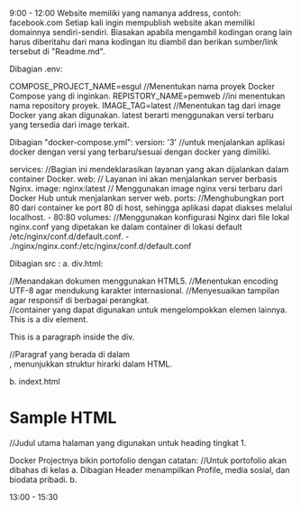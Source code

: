 9:00 - 12:00
Website memiliki yang namanya address, contoh: facebook.com
Setiap kali ingin mempublish website akan memiliki domainnya sendiri-sendiri.
Biasakan apabila mengambil kodingan orang lain harus diberitahu dari mana kodingan itu diambil dan berikan sumber/link tersebut di "Readme.md".

Dibagian .env:

COMPOSE_PROJECT_NAME=esgul //Menentukan nama proyek Docker Compose yang di inginkan. 
REPISTORY_NAME=pemweb //ini menentukan nama repository proyek. 
IMAGE_TAG=latest //Menentukan tag dari image Docker yang akan digunakan. latest berarti menggunakan versi terbaru yang tersedia dari image terkait.

Dibagian "docker-compose.yml":
version: '3' //untuk menjalankan aplikasi docker dengan versi yang terbaru/sesuai dengan docker yang dimiliki.

services: //Bagian ini mendeklarasikan layanan yang akan dijalankan dalam container Docker.
  web: // Layanan ini akan menjalankan server berbasis Nginx.
    image: nginx:latest // Menggunakan image nginx versi terbaru dari Docker Hub untuk menjalankan server web.
    ports: //Menghubungkan port 80 dari container ke port 80 di host, sehingga aplikasi dapat diakses melalui localhost.
      - 80:80
    volumes: //Menggunakan konfigurasi Nginx dari file lokal nginx.conf yang dipetakan ke dalam container di lokasi default /etc/nginx/conf.d/default.conf.
      - ./nginx/nginx.conf:/etc/nginx/conf.d/default.conf

Dibagian src :
a. div.html:
<!DOCTYPE html> //Menandakan dokumen menggunakan HTML5.
<html lang="en">
<head>
    <meta charset="UTF-8"> //Menentukan encoding UTF-8 agar mendukung karakter internasional.
    <meta name="viewport" content="width=device-width, initial-scale=1.0"> //Menyesuaikan tampilan agar responsif di berbagai perangkat.
    <title>Document</title>
</head>
<body>
    <div>//container yang dapat digunakan untuk mengelompokkan elemen lainnya.
        This is a div element.
        <p>This is a paragraph inside the div.</p> //Paragraf yang berada di dalam <div>, menunjukkan struktur hirarki dalam HTML.
    </div>
</body>
</html>

b. indext.html
<!DOCTYPE html>
<html lang="en">
<head>
    <meta charset="UTF-8">
    <meta name="viewport" content="width=device-width, initial-scale=1.0">
    <title>Document</title>
</head>
<body>
    <h1>Sample HTML</h1> //Judul utama halaman yang digunakan untuk heading tingkat 1.
</body>
</html>

Docker
Projectnya bikin portofolio dengan catatan: //Untuk portofolio akan dibahas di kelas
a. Dibagian Header menampilkan Profile, media sosial, dan biodata pribadi.
b.

13:00 - 15:30

